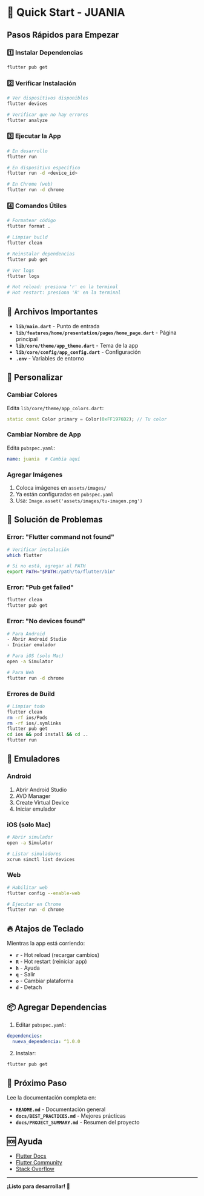 # 🚀 Quick Start - JUANIA

## Pasos Rápidos para Empezar

### 1️⃣ Instalar Dependencias

```bash
flutter pub get
```

### 2️⃣ Verificar Instalación

```bash
# Ver dispositivos disponibles
flutter devices

# Verificar que no hay errores
flutter analyze
```

### 3️⃣ Ejecutar la App

```bash
# En desarrollo
flutter run

# En dispositivo específico
flutter run -d <device_id>

# En Chrome (web)
flutter run -d chrome
```

### 4️⃣ Comandos Útiles

```bash
# Formatear código
flutter format .

# Limpiar build
flutter clean

# Reinstalar dependencias
flutter pub get

# Ver logs
flutter logs

# Hot reload: presiona 'r' en la terminal
# Hot restart: presiona 'R' en la terminal
```

## 📁 Archivos Importantes

- **`lib/main.dart`** - Punto de entrada
- **`lib/features/home/presentation/pages/home_page.dart`** - Página principal
- **`lib/core/theme/app_theme.dart`** - Tema de la app
- **`lib/core/config/app_config.dart`** - Configuración
- **`.env`** - Variables de entorno

## 🎨 Personalizar

### Cambiar Colores

Edita `lib/core/theme/app_colors.dart`:

```dart
static const Color primary = Color(0xFF1976D2); // Tu color
```

### Cambiar Nombre de App

Edita `pubspec.yaml`:

```yaml
name: juania  # Cambia aquí
```

### Agregar Imágenes

1. Coloca imágenes en `assets/images/`
2. Ya están configuradas en `pubspec.yaml`
3. Usa: `Image.asset('assets/images/tu-imagen.png')`

## 🐛 Solución de Problemas

### Error: "Flutter command not found"

```bash
# Verificar instalación
which flutter

# Si no está, agregar al PATH
export PATH="$PATH:/path/to/flutter/bin"
```

### Error: "Pub get failed"

```bash
flutter clean
flutter pub get
```

### Error: "No devices found"

```bash
# Para Android
- Abrir Android Studio
- Iniciar emulador

# Para iOS (solo Mac)
open -a Simulator

# Para Web
flutter run -d chrome
```

### Errores de Build

```bash
# Limpiar todo
flutter clean
rm -rf ios/Pods
rm -rf ios/.symlinks
flutter pub get
cd ios && pod install && cd ..
flutter run
```

## 📱 Emuladores

### Android

1. Abrir Android Studio
2. AVD Manager
3. Create Virtual Device
4. Iniciar emulador

### iOS (solo Mac)

```bash
# Abrir simulador
open -a Simulator

# Listar simuladores
xcrun simctl list devices
```

### Web

```bash
# Habilitar web
flutter config --enable-web

# Ejecutar en Chrome
flutter run -d chrome
```

## 🔥 Atajos de Teclado

Mientras la app está corriendo:

- **`r`** - Hot reload (recargar cambios)
- **`R`** - Hot restart (reiniciar app)
- **`h`** - Ayuda
- **`q`** - Salir
- **`o`** - Cambiar plataforma
- **`d`** - Detach

## 📦 Agregar Dependencias

1. Editar `pubspec.yaml`:

```yaml
dependencies:
  nueva_dependencia: ^1.0.0
```

2. Instalar:

```bash
flutter pub get
```

## 🎯 Próximo Paso

Lee la documentación completa en:
- **`README.md`** - Documentación general
- **`docs/BEST_PRACTICES.md`** - Mejores prácticas
- **`docs/PROJECT_SUMMARY.md`** - Resumen del proyecto

## 🆘 Ayuda

- [Flutter Docs](https://docs.flutter.dev/)
- [Flutter Community](https://flutter.dev/community)
- [Stack Overflow](https://stackoverflow.com/questions/tagged/flutter)

---

**¡Listo para desarrollar! 🚀**
